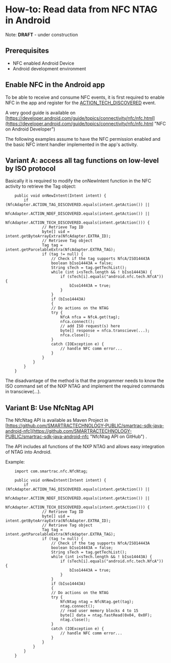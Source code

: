 # How-to: Read data from NFC NTAG in Android

Note: **DRAFT** - under construction

## Prerequisites

 - NFC enabled Android Device
 - Android development environment

## Enable NFC in the Android app

To be able to receive and consume NFC events, it is first required to enable NFC in the app and register for the [ACTION_TECH_DISCOVERED](http://developer.android.com/reference/android/nfc/NfcAdapter.html#ACTION_TECH_DISCOVERED "ACTION_TECH_DISCOVERED") event.

A very good guide is available on [https://developer.android.com/guide/topics/connectivity/nfc/nfc.html](https://developer.android.com/guide/topics/connectivity/nfc/nfc.html "NFC on Android Developer")

The following examples assume to have the NFC permission enabled and the basic NFC intent handler implemented in the app's activity.

## Variant A: access all tag functions on low-level by ISO protocol

Basically it is required to modify the onNewIntent function in the NFC activity to retrieve the Tag object:



		public void onNewIntent(Intent intent) {
		    if (NfcAdapter.ACTION_TAG_DISCOVERED.equals(intent.getAction()) ||
		        NfcAdapter.ACTION_NDEF_DISCOVERED.equals(intent.getAction()) ||
		        NfcAdapter.ACTION_TECH_DISCOVERED.equals(intent.getAction())) {
		            // Retrieve Tag ID
		            byte[] uid = intent.getByteArrayExtra(NfcAdapter.EXTRA_ID);
		            // Retrieve Tag object
		            Tag tag = intent.getParcelableExtra(NfcAdapter.EXTRA_TAG);
		            if (tag != null) {
		                // Check if the tag supports NfcA/ISO14443A
		                boolean bIso14443A = false;
		                String sTech = tag.getTechList();
		                while (int i<sTech.length && ! bIso14443A) {
		                    if (sTech[i].equals("android.nfc.tech.NfcA")) {
		                        bIso14443A = true;
		                    }
		                }
		                if (bIso14443A)
		                {
		                // Do actions on the NTAG
		                try {
		                    NfcA nfca = NfcA.get(tag);
		                    nfca.connect();
		                    // add ISO request(s) here
		                    byte[] response = nfca.transcieve(...);
		                    nfca.close();
		                }
		                catch (IOException e) {
		                    // handle NFC comm error...
		                }
		            }
		        }
		    }
		}

The disadvantage of the method is that the programmer needs to know the ISO command set of the NXP NTAG and implement the required commands in transcieve(...).

## Variant B: Use NfcNtag API

The NfcNtag API is available as Maven Project in [https://github.com/SMARTRACTECHNOLOGY-PUBLIC/smartrac-sdk-java-android-nfc](https://github.com/SMARTRACTECHNOLOGY-PUBLIC/smartrac-sdk-java-android-nfc "NfcNtag API on GitHub") .

The API includes all functions of the NXP NTAG and allows easy integration of NTAG into Android.

Example:

		import com.smartrac.nfc.NfcNtag;
		 
		public void onNewIntent(Intent intent) {
		    if (NfcAdapter.ACTION_TAG_DISCOVERED.equals(intent.getAction()) ||
		        NfcAdapter.ACTION_NDEF_DISCOVERED.equals(intent.getAction()) ||
		        NfcAdapter.ACTION_TECH_DISCOVERED.equals(intent.getAction())) {
		            // Retrieve Tag ID
		            byte[] uid = intent.getByteArrayExtra(NfcAdapter.EXTRA_ID);
		            // Retrieve Tag object
		            Tag tag = intent.getParcelableExtra(NfcAdapter.EXTRA_TAG);
		            if (tag != null) {
		                // Check if the tag supports NfcA/ISO14443A
		                boolean bIso14443A = false;
		                String sTech = tag.getTechList();
		                while (int i<sTech.length && ! bIso14443A) {
		                    if (sTech[i].equals("android.nfc.tech.NfcA")) {
		                        bIso14443A = true;
		                    }
		                }
		                if (bIso14443A)
		                {
		                // Do actions on the NTAG
		                try {
		                    NfcNtag ntag = NfcNtag.get(tag);
		                    ntag.connect();
		                    // read user memory blocks 4 to 15
		                    byte[] data = ntag.fastRead(0x04, 0x0F);
		                    ntag.close();
		                }
		                catch (IOException e) {
		                    // handle NFC comm error...
		                }
		            }
		        }
		    }
		}